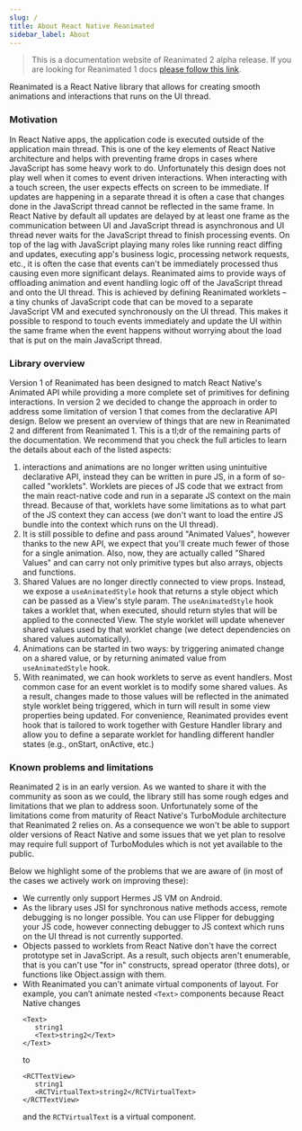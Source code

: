 ```yaml
---
slug: /
title: About React Native Reanimated
sidebar_label: About
---
```


> This is a documentation website of Reanimated 2 alpha release.
> If you are looking for Reanimated 1 docs [please follow this link](https://docs.swmansion.com/react-native-reanimated/docs/1.x.x/).

Reanimated is a React Native library that allows for creating smooth animations and interactions that runs on the UI thread.

### Motivation

In React Native apps, the application code is executed outside of the application main thread.
This is one of the key elements of React Native architecture and helps with preventing frame drops in cases where JavaScript has some heavy work to do.
Unfortunately this design does not play well when it comes to event driven interactions.
When interacting with a touch screen, the user expects effects on screen to be immediate.
If updates are happening in a separate thread it is often a case that changes done in the JavaScript thread cannot be reflected in the same frame.
In React Native by default all updates are delayed by at least one frame as the communication between UI and JavaScript thread is asynchronous and UI thread never waits for the JavaScript thread to finish processing events.
On top of the lag with JavaScript playing many roles like running react diffing and updates, executing app's business logic, processing network requests, etc., it is often the case that events can't be immediately processed thus causing even more significant delays.
Reanimated aims to provide ways of offloading animation and event handling logic off of the JavaScript thread and onto the UI thread.
This is achieved by defining Reanimated worklets – a tiny chunks of JavaScript code that can be moved to a separate JavaScript VM and executed synchronously on the UI thread.
This makes it possible to respond to touch events immediately and update the UI within the same frame when the event happens without worrying about the load that is put on the main JavaScript thread.

### Library overview

Version 1 of Reanimated has been designed to match React Native's Animated API while providing a more complete set of primitives for defining interactions.
In version 2 we decided to change the approach in order to address some limitation of version 1 that comes from the declarative API design.
Below we present an overview of things that are new in Reanimated 2 and different from Reanimated 1.
This is a tl;dr of the remaining parts of the documentation.
We recommend that you check the full articles to learn the details about each of the listed aspects:

1. interactions and animations are no longer written using unintuitive declarative API, instead they can be written in pure JS, in a form of so-called "worklets".
   Worklets are pieces of JS code that we extract from the main react-native code and run in a separate JS context on the main thread.
   Because of that, worklets have some limitations as to what part of the JS context they can access (we don't want to load the entire JS bundle into the context which runs on the UI thread).
2. It is still possible to define and pass around "Animated Values", however thanks to the new API, we expect that you'll create much fewer of those for a single animation.
   Also, now, they are actually called "Shared Values" and can carry not only primitive types but also arrays, objects and functions.
3. Shared Values are no longer directly connected to view props.
   Instead, we expose a `useAnimatedStyle` hook that returns a style object which can be passed as a View's style param.
   The `useAnimatedStyle` hook takes a worklet that, when executed, should return styles that will be applied to the connected View.
   The style worklet will update whenever shared values used by that worklet change (we detect dependencies on shared values automatically).
4. Animations can be started in two ways: by triggering animated change on a shared value, or by returning animated value from `useAnimatedStyle` hook.
5. With reanimated, we can hook worklets to serve as event handlers.
   Most common case for an event worklet is to modify some shared values.
   As a result, changes made to those values will be reflected in the animated style worklet being triggered, which in turn will result in some view properties being updated.
   For convenience, Reanimated provides event hook that is tailored to work together with Gesture Handler library and allow you to define a separate worklet for handling different handler states (e.g., onStart, onActive, etc.)

### Known problems and limitations

Reanimated 2 is in an early version.
As we wanted to share it with the community as soon as we could, the library still has some rough edges and limitations that we plan to address soon.
Unfortunately some of the limitations come from maturity of React Native's TurboModule architecture that Reanimated 2 relies on.
As a consequence we won't be able to support older versions of React Native and some issues that we yet plan to resolve may require full support of TurboModules which is not yet available to the public.

Below we highlight some of the problems that we are aware of (in most of the cases we actively work on improving these):

- We currently only support Hermes JS VM on Android.
- As the library uses JSI for synchronous native methods access, remote debugging is no longer possible.
  You can use Flipper for debugging your JS code, however connecting debugger to JS context which runs on the UI thread is not currently supported.
- Objects passed to worklets from React Native don't have the correct prototype set in JavaScript.
  As a result, such objects aren't enumerable, that is you can't use "for in" constructs, spread operator (three dots), or functions like Object.assign with them.
- With Reanimated you can't animate virtual components of layout. For example, you can’t animate nested `<Text>` components because React Native changes
  ```
  <Text>
     string1
     <Text>string2</Text>
  </Text>
  ```
  to
  ```
  <RCTTextView>
     string1
     <RCTVirtualText>string2</RCTVirtualText>
  </RCTTextView>
  ```
  and the `RCTVirtualText` is a virtual component.
